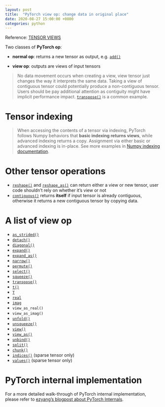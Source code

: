 ```yaml
---
layout: post
title:  "PyTorch view op: change data in original place"
date: 2020-08-27 15:00:00 +0800
categories: python
---
```




Reference: [TENSOR VIEWS](https://pytorch.org/docs/stable/tensor_view.html)

Two classes of **PyTorch op**:

* **normal op**: returns a new tensor as output, e.g. [`add()`](https://pytorch.org/docs/stable/tensors.html#torch.Tensor.add)

* **view op**: outputs are views of input tensors

> No data movement occurs when creating a view, view tensor just changes the way it interprets the same data. Taking a view of contiguous tensor could potentially produce a non-contiguous tensor. Users should be pay additional attention as contiguity might have implicit performance impact. [`transpose()`](https://pytorch.org/docs/stable/tensors.html#torch.Tensor.transpose) is a common example.
>

# Tensor indexing

> When accessing the contents of a tensor via indexing, PyTorch follows Numpy behaviors that **basic indexing returns views**, while advanced indexing returns a copy. Assignment via either basic or advanced indexing is in-place. See more examples in [Numpy indexing documentation](https://docs.scipy.org/doc/numpy/reference/arrays.indexing.html).

# Other tensor operations

* [`reshape()`](https://pytorch.org/docs/stable/tensors.html#torch.Tensor.reshape) and [`reshape_as()`](https://pytorch.org/docs/stable/tensors.html#torch.Tensor.reshape_as) can return either a view or new tensor, user code shouldn’t rely on whether it’s view or not
* [`contiguous()`](https://pytorch.org/docs/stable/tensors.html#torch.Tensor.contiguous) returns **itself** if input tensor is already contiguous, otherwise it returns a new contiguous tensor by copying data.

# A list of view op

* [`as_strided()`](https://pytorch.org/docs/stable/tensors.html#torch.Tensor.as_strided)
* [`detach()`](https://pytorch.org/docs/stable/autograd.html#torch.Tensor.detach)
* [`diagonal()`](https://pytorch.org/docs/stable/tensors.html#torch.Tensor.diagonal)
* [`expand()`](https://pytorch.org/docs/stable/tensors.html#torch.Tensor.expand)
* [`expand_as()`](https://pytorch.org/docs/stable/tensors.html#torch.Tensor.expand_as)
* [`narrow()`](https://pytorch.org/docs/stable/tensors.html#torch.Tensor.narrow)
* [`permute()`](https://pytorch.org/docs/stable/tensors.html#torch.Tensor.permute)
* [`select()`](https://pytorch.org/docs/stable/tensors.html#torch.Tensor.select)
* [`squeeze()`](https://pytorch.org/docs/stable/tensors.html#torch.Tensor.squeeze)
* [`transpose()`](https://pytorch.org/docs/stable/tensors.html#torch.Tensor.transpose)
* [`t()`](https://pytorch.org/docs/stable/tensors.html#torch.Tensor.t)
* [`T`](https://pytorch.org/docs/stable/tensors.html#torch.Tensor.T)
* [`real`](https://pytorch.org/docs/stable/tensors.html#torch.Tensor.real)
* [`imag`](https://pytorch.org/docs/stable/tensors.html#torch.Tensor.imag)
* `view_as_real()`
* `view_as_imag()`
* [`unfold()`](https://pytorch.org/docs/stable/tensors.html#torch.Tensor.unfold)
* [`unsqueeze()`](https://pytorch.org/docs/stable/tensors.html#torch.Tensor.unsqueeze)
* [`view()`](https://pytorch.org/docs/stable/tensors.html#torch.Tensor.view)
* [`view_as()`](https://pytorch.org/docs/stable/tensors.html#torch.Tensor.view_as)
* [`unbind()`](https://pytorch.org/docs/stable/tensors.html#torch.Tensor.unbind)
* [`split()`](https://pytorch.org/docs/stable/tensors.html#torch.Tensor.split)
* [`chunk()`](https://pytorch.org/docs/stable/tensors.html#torch.Tensor.chunk)
* [`indices()`](https://pytorch.org/docs/stable/tensors.html#torch.Tensor.indices) (sparse tensor only)
* [`values()`](https://pytorch.org/docs/stable/tensors.html#torch.Tensor.values) (sparse tensor only)

# PyTorch internal implementation

For a more detailed walk-through of PyTorch internal implementation, please refer to [ezyang’s blogpost about PyTorch Internals](http://blog.ezyang.com/2019/05/pytorch-internals/).

